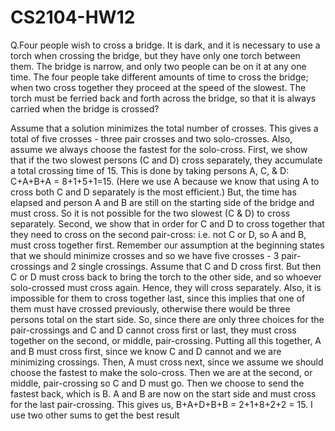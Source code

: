 # CS2104-HW12
Q.Four people wish to cross a bridge. It is dark, and it is necessary to use a torch when crossing the bridge, but they have only one torch between them. The bridge is narrow, and only two people can be on it at any one time. The four people take different amounts of time to cross the bridge; when two cross together they proceed at the speed of the slowest. The torch must be ferried back and forth across the bridge, so that it is always carried when the bridge is crossed?

Assume that a solution minimizes the total number of crosses. This gives a total of five crosses - three pair crosses and
two solo-crosses. Also, assume we always choose the fastest for the solo-cross. First, we show that if the two slowest persons
(C and D) cross separately, they accumulate a total crossing time of 15. This is done by taking persons 
A, C, & D: C+A+B+A = 8+1+5+1=15. (Here we use A because we know that using A to cross both C and D separately 
is the most efficient.) But, the time has elapsed and person A and B are still on the starting side of the bridge 
and must cross. So it is not possible for the two slowest (C & D) to cross separately. Second, we show that in order 
for C and D to cross together that they need to cross on the second pair-cross: i.e. not C or D, so A and B, must 
cross together first. Remember our assumption at the beginning states that we should minimize crosses and so we have
five crosses - 3 pair-crossings and 2 single crossings. Assume that C and D cross first. But then C or D must cross 
back to bring the torch to the other side, and so whoever solo-crossed must cross again. Hence, they will cross 
separately. Also, it is impossible for them to cross together last, since this implies that one of them must have 
crossed previously, otherwise there would be three persons total on the start side. So, since there are 
only three choices for the pair-crossings and C and D cannot cross first or last, they must cross together
on the second, or middle, pair-crossing. Putting all this together, A and B must cross first, since we 
know C and D cannot and we are minimizing crossings. Then, A must cross next, since we assume we should 
choose the fastest to make the solo-cross. Then we are at the second, or middle, pair-crossing so C and
D must go. Then we choose to send the fastest back, which is B. A and B are now on the start side and 
must cross for the last pair-crossing. This gives us, B+A+D+B+B = 2+1+8+2+2 = 15.
I use two other sums to get the best result
